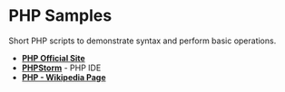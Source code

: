 # PHP Samples

Short PHP scripts to demonstrate syntax and perform basic operations.

- **<a href="http://php.net/" target="_blank">PHP Official Site</a>**
- **<a href="https://www.jetbrains.com/phpstorm/" target="_blank">PHPStorm</a>** - PHP IDE
- **<a href="https://en.wikipedia.org/wiki/PHP" target="_blank">PHP - Wikipedia Page</a>**






